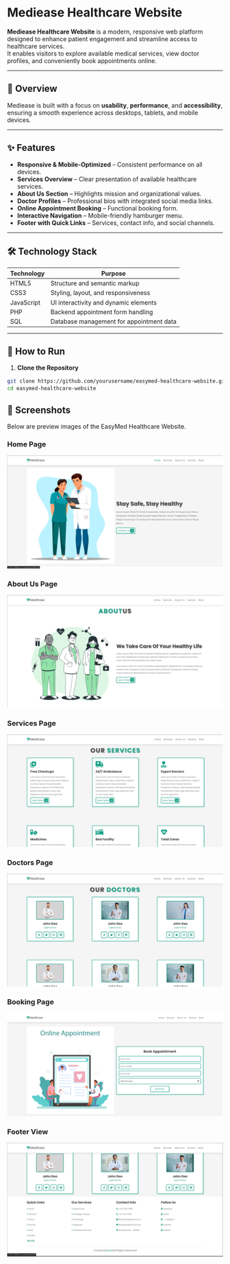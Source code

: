 # Mediease Healthcare Website

**Mediease Healthcare Website** is a modern, responsive web platform designed to enhance patient engagement and streamline access to healthcare services.  
It enables visitors to explore available medical services, view doctor profiles, and conveniently book appointments online.

---

## 📌 Overview

Mediease is built with a focus on **usability**, **performance**, and **accessibility**, ensuring a smooth experience across desktops, tablets, and mobile devices.

---

## ✨ Features

- **Responsive & Mobile-Optimized** – Consistent performance on all devices.
- **Services Overview** – Clear presentation of available healthcare services.
- **About Us Section** – Highlights mission and organizational values.
- **Doctor Profiles** – Professional bios with integrated social media links.
- **Online Appointment Booking** – Functional booking form.
- **Interactive Navigation** – Mobile-friendly hamburger menu.
- **Footer with Quick Links** – Services, contact info, and social channels.

---

## 🛠 Technology Stack

| Technology   | Purpose                                    |
|--------------|--------------------------------------------|
| HTML5        | Structure and semantic markup              |
| CSS3         | Styling, layout, and responsiveness        |
| JavaScript   | UI interactivity and dynamic elements      |
| PHP          | Backend appointment form handling          |
| SQL          | Database management for appointment data   |

---

## 🚀 How to Run

1. **Clone the Repository**
```bash
git clone https://github.com/yourusername/easymed-healthcare-website.git
cd easymed-healthcare-website
```
## 📸 Screenshots

Below are preview images of the EasyMed Healthcare Website.

### Home Page
![homepage](https://github.com/Braham012/EasyMed-Healthcare-Website-/blob/main/demo-screenshot/Screenshot%202025-08-13%20200318.png?raw=true)
### About Us Page
![aboutus](https://github.com/Braham012/EasyMed-Healthcare-Website-/blob/main/demo-screenshot/Screenshot%202025-08-13%20200350.png?raw=true)
### Services Page
![services](https://github.com/Braham012/EasyMed-Healthcare-Website-/blob/main/demo-screenshot/Screenshot%202025-08-13%20200335.png?raw=true)
### Doctors Page
![doctorinfo](https://github.com/Braham012/EasyMed-Healthcare-Website-/blob/main/demo-screenshot/Screenshot%202025-08-13%20200404.png?raw=true)
### Booking Page
![appointmentbooking](https://github.com/Braham012/EasyMed-Healthcare-Website-/blob/main/demo-screenshot/Screenshot%202025-08-13%20200500.png?raw=true)
### Footer View
![Footersection](https://github.com/Braham012/EasyMed-Healthcare-Website-/blob/main/demo-screenshot/Screenshot%202025-08-13%20200422.png?raw=true)


